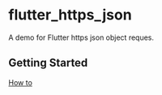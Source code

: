 # flutter_https_json

A demo for Flutter https json object reques.

## Getting Started

[How to](https://www.jianshu.com/p/4269a32f56f7)
